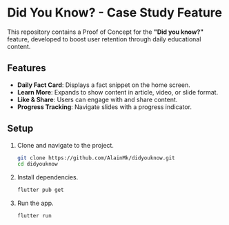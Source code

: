 # Did You Know? - Case Study Feature

This repository contains a Proof of Concept for the **"Did you know?"** feature, developed to boost user retention through daily educational content.

## Features

- **Daily Fact Card**: Displays a fact snippet on the home screen.
- **Learn More**: Expands to show content in article, video, or slide format.
- **Like & Share**: Users can engage with and share content.
- **Progress Tracking**: Navigate slides with a progress indicator.

## Setup

1. Clone and navigate to the project.
   ```bash
   git clone https://github.com/AlainMk/didyouknow.git
   cd didyouknow

2. Install dependencies.
   ```bash
   flutter pub get

3. Run the app.
   ```bash
   flutter run
